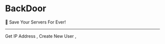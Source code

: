 # BackDoor

🚧 Save Your Servers For Ever!
_______________________________________

Get IP Address , Create New User , 
